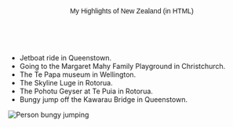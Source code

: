 <html>
<head>




</head>
<body>

<p style="text-align: center; font-family: sans-serif; text-color: #7FDBFF;">
My Highlights of New Zealand (in HTML)
</p>

<br>
<br>
<br>

<ul>
<li>Jetboat ride in Queenstown.</li>
<li>Going to the Margaret Mahy Family Playground in Christchurch.</li>
<li>The Te Papa museum in Wellington.</li>
<li>The Skyline Luge in Rotorua.</li>
<li>The Pohotu Geyser at Te Puia in Rotorua.</li>
<li>Bungy jump off the Kawarau Bridge in Queenstown.
</ul>
<img src=https://c8.alamy.com/comp/E1FP6W/aj-hackett-bungy-jumping-on-the-kawarau-bridge-over-the-kawarau-river-E1FP6W.jpg alt="Person bungy jumping">


</body>

</html>
